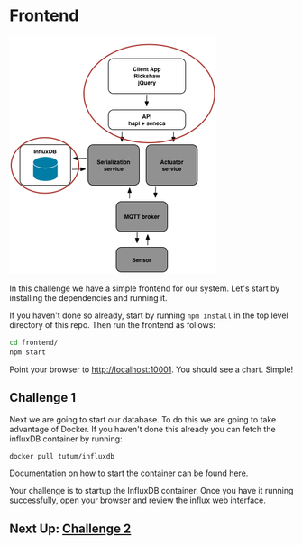 # Frontend

![image](../images/challenge1.png)

In this challenge we have a simple frontend for our system. Let's start by
installing the dependencies and running it.

If you haven't done so already, start by running `npm install` in the top level
directory of this repo. Then run the frontend as follows:

```sh
cd frontend/
npm start
```

Point your browser to [http://localhost:10001](). You should see a chart. Simple!

## Challenge 1
Next we are going to start our database. To do this we are going to take
advantage of Docker. If you haven't done this already you can fetch the influxDB
container by running:

```sh
docker pull tutum/influxdb
```

Documentation on how to start the container can be found
[here](https://hub.docker.com/r/tutum/influxdb/).

Your challenge is to startup the InfluxDB container. Once you have it running
successfully, open your browser and review the influx web interface.

## Next Up: [Challenge 2](../challenge2/README.md)
